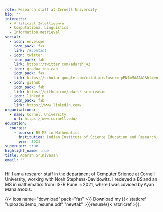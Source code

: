 ```yaml
---
role: Research staff at Cornell University
bio: ""
interests:
  - Artificial Intelligence
  - Computational Linguistics
  - Information Retrieval
social:
  - icon: envelope
    icon_pack: fas
    link: /#contact
  - icon: twitter
    icon_pack: fab
    link: https://twitter.com/adarsh_42
  - icon: graduation-cap
    icon_pack: fas
    link: https://scholar.google.com/citations?user=-pPN7mMAAAAJ&hl=en
  - icon: github
    icon_pack: fab
    link: https://github.com/adarsh-srinivasan
  - icon: linkedin
    icon_pack: fab
    link: https://www.linkedin.com/
organizations:
  - name: Cornell University
    url: https://www.cornell.edu/
education:
  courses:
    - course: BS-MS in Mathematics
      institution: Indian Institute of Science Education and Research, Pune
      year: 2021
superuser: true
highlight_name: true
title: Adarsh Srinivasan
email: ""
---
```

Hi! I am a research staff in the department of Computer Science at Cornell University, working with Noah Stephens-Davidowitz. I recieved a BS and an MS in mathematics from IISER Pune in 2021, where I was adviced by Ayan Mahalanobis. 

{{< icon name="download" pack="fas" >}} Download my {{< staticref "uploads/demo_resume.pdf" "newtab" >}}resumé{{< /staticref >}}.